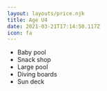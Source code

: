 ```yaml
---
layout: layouts/price.njk
title: Age U4
date: 2021-03-21T17:14:50.117Z
icon: fa
---
```

* Baby pool
* Snack shop
* Large pool
* Diving boards
* Sun deck